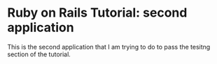# Ruby on Rails Tutorial: second application

This is the second application that I am trying to do to pass the tesitng section of the tutorial.